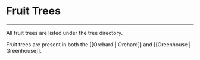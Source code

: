 # Fruit Trees 
---
All fruit trees are listed under the tree directory. 

Fruit trees are present in both the [[Orchard | Orchard]] and [[Greenhouse | Greenhouse]]. 